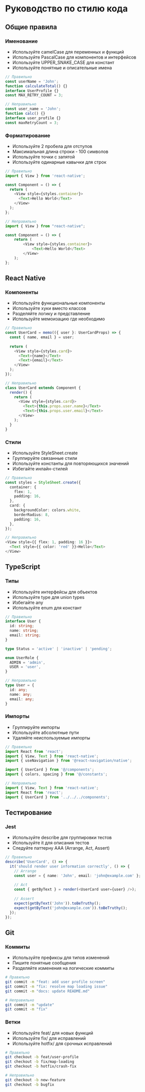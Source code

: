 # Руководство по стилю кода

## Общие правила

### Именование

- Используйте camelCase для переменных и функций
- Используйте PascalCase для компонентов и интерфейсов
- Используйте UPPER_SNAKE_CASE для констант
- Используйте понятные и описательные имена

```typescript
// Правильно
const userName = 'John';
function calculateTotal() {}
interface UserProfile {}
const MAX_RETRY_COUNT = 3;

// Неправильно
const user_name = 'John';
function calc() {}
interface user_profile {}
const maxRetryCount = 3;
```

### Форматирование

- Используйте 2 пробела для отступов
- Максимальная длина строки - 100 символов
- Используйте точки с запятой
- Используйте одинарные кавычки для строк

```typescript
// Правильно
import { View } from 'react-native';

const Component = () => {
  return (
    <View style={styles.container}>
      <Text>Hello World</Text>
    </View>
  );
};

// Неправильно
import { View } from "react-native";

const Component = () => {
    return (
        <View style={styles.container}>
            <Text>Hello World</Text>
        </View>
    );
};
```

## React Native

### Компоненты

- Используйте функциональные компоненты
- Используйте хуки вместо классов
- Разделяйте логику и представление
- Используйте мемоизацию где необходимо

```typescript
// Правильно
const UserCard = memo(({ user }: UserCardProps) => {
  const { name, email } = user;
  
  return (
    <View style={styles.card}>
      <Text>{name}</Text>
      <Text>{email}</Text>
    </View>
  );
});

// Неправильно
class UserCard extends Component {
  render() {
    return (
      <View style={styles.card}>
        <Text>{this.props.user.name}</Text>
        <Text>{this.props.user.email}</Text>
      </View>
    );
  }
}
```

### Стили

- Используйте StyleSheet.create
- Группируйте связанные стили
- Используйте константы для повторяющихся значений
- Избегайте инлайн-стилей

```typescript
// Правильно
const styles = StyleSheet.create({
  container: {
    flex: 1,
    padding: 16,
  },
  card: {
    backgroundColor: colors.white,
    borderRadius: 8,
    padding: 16,
  },
});

// Неправильно
<View style={{ flex: 1, padding: 16 }}>
  <Text style={{ color: 'red' }}>Hello</Text>
</View>
```

## TypeScript

### Типы

- Используйте интерфейсы для объектов
- Используйте type для union types
- Избегайте any
- Используйте enum для констант

```typescript
// Правильно
interface User {
  id: string;
  name: string;
  email: string;
}

type Status = 'active' | 'inactive' | 'pending';

enum UserRole {
  ADMIN = 'admin',
  USER = 'user',
}

// Неправильно
type User = {
  id: any;
  name: any;
  email: any;
}
```

### Импорты

- Группируйте импорты
- Используйте абсолютные пути
- Удаляйте неиспользуемые импорты

```typescript
// Правильно
import React from 'react';
import { View, Text } from 'react-native';
import { useNavigation } from '@react-navigation/native';

import { UserCard } from '@/components';
import { colors, spacing } from '@/constants';

// Неправильно
import { View, Text } from 'react-native';
import React from 'react';
import { UserCard } from '../../../components';
```

## Тестирование

### Jest

- Используйте describe для группировки тестов
- Используйте it для описания тестов
- Следуйте паттерну AAA (Arrange, Act, Assert)

```typescript
// Правильно
describe('UserCard', () => {
  it('should render user information correctly', () => {
    // Arrange
    const user = { name: 'John', email: 'john@example.com' };
    
    // Act
    const { getByText } = render(<UserCard user={user} />);
    
    // Assert
    expect(getByText('John')).toBeTruthy();
    expect(getByText('john@example.com')).toBeTruthy();
  });
});
```

## Git

### Коммиты

- Используйте префиксы для типов изменений
- Пишите понятные сообщения
- Разделяйте изменения на логические коммиты

```bash
# Правильно
git commit -m "feat: add user profile screen"
git commit -m "fix: resolve map loading issue"
git commit -m "docs: update README.md"

# Неправильно
git commit -m "update"
git commit -m "fix"
```

### Ветки

- Используйте feat/ для новых функций
- Используйте fix/ для исправлений
- Используйте hotfix/ для срочных исправлений

```bash
# Правильно
git checkout -b feat/user-profile
git checkout -b fix/map-loading
git checkout -b hotfix/crash-fix

# Неправильно
git checkout -b new-feature
git checkout -b bugfix
``` 